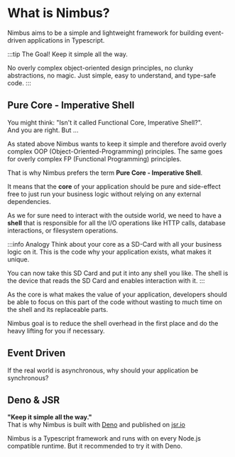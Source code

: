 # What is Nimbus?

Nimbus aims to be a simple and lightweight framework for building event-driven applications in Typescript.

:::tip The Goal!
Keep it simple all the way.

No overly complex object-oriented design principles, no clunky abstractions, no magic. Just simple, easy to understand, and type-safe code.
:::

## Pure Core - Imperative Shell

You might think: "Isn't it called Functional Core, Imperative Shell?".  
And you are right. But ...

As stated above Nimbus wants to keep it simple and therefore avoid overly complex OOP (Object-Oriented-Programming) principles. The same goes for overly complex FP (Functional Programming) principles.

That is why Nimbus prefers the term **Pure Core - Imperative Shell**.

It means that the **core** of your application should be pure and side-effect free to just run your business logic without relying on any external dependencies.

As we for sure need to interact with the outside world, we need to have a **shell** that is responsible for all the I/O operations like HTTP calls, database interactions, or filesystem operations.

:::info Analogy
Think about your core as a SD-Card with all your business logic on it. This is the code why your application exists, what makes it unique.

You can now take this SD Card and put it into any shell you like. The shell is the device that reads the SD Card and enables interaction with it.
:::

As the core is what makes the value of your application, developers should be able to focus on this part of the code without wasting to much time on the shell and its replaceable parts.

Nimbus goal is to reduce the shell overhead in the first place and do the heavy lifting for you if necessary.

## Event Driven

If the real world is asynchronous, why should your application be synchronous?

## Deno & JSR

**"Keep it simple all the way."**  
That is why Nimbus is built with [Deno](https://deno.com) and published on [jsr.io](https://jsr.io/packages?search=@nimbus)

Nimbus is a Typescript framework and runs with on every Node.js compatible runtime. But it recommended to try it with Deno.
